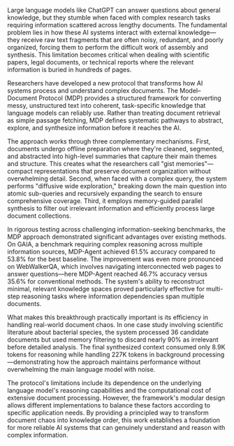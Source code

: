 Large language models like ChatGPT can answer questions about general knowledge, but they stumble when faced with complex research tasks requiring information scattered across lengthy documents. The fundamental problem lies in how these AI systems interact with external knowledge—they receive raw text fragments that are often noisy, redundant, and poorly organized, forcing them to perform the difficult work of assembly and synthesis. This limitation becomes critical when dealing with scientific papers, legal documents, or technical reports where the relevant information is buried in hundreds of pages.

Researchers have developed a new protocol that transforms how AI systems process and understand complex documents. The Model–Document Protocol (MDP) provides a structured framework for converting messy, unstructured text into coherent, task-specific knowledge that language models can reliably use. Rather than treating document retrieval as simple passage fetching, MDP defines systematic pathways to abstract, explore, and synthesize information before it reaches the AI.

The approach works through three complementary mechanisms. First, documents undergo offline preparation where they're cleaned, segmented, and abstracted into high-level summaries that capture their main themes and structure. This creates what the researchers call "gist memories"—compact representations that preserve document organization without overwhelming detail. Second, when faced with a complex query, the system performs "diffusive wide exploration," breaking down the main question into atomic sub-queries and recursively expanding the search to ensure comprehensive coverage. Third, it employs memory-guided parallel synthesis to filter out irrelevant information and efficiently process large document collections.

In rigorous testing across challenging information-seeking benchmarks, the MDP approach demonstrated significant advantages over existing methods. On GAIA, a benchmark requiring complex reasoning across multiple information sources, MDP-Agent achieved 61.5% accuracy compared to 53.8% for the best baseline. The improvement was even more pronounced on WebWalkerQA, which involves navigating interconnected web pages to answer questions—here MDP-Agent reached 46.7% accuracy versus 35.6% for conventional methods. The system's ability to reconstruct minimal, relevant knowledge spaces proved particularly effective for multi-step reasoning tasks where information dependencies span multiple documents.

What makes this breakthrough practically important is its efficiency in handling real-world document chaos. In one case study involving scientific literature about bacterial species, the system processed 36 candidate documents but used memory filtering to discard nearly 90% as irrelevant before detailed analysis. The final synthesized context consumed only 8.9K tokens for reasoning while handling 227K tokens in background processing—demonstrating how the approach maintains performance without overwhelming the main language model with noise.

The protocol's limitations include its dependence on the underlying language model's reasoning capabilities and the computational cost of extensive document processing. However, the framework's modular design allows different implementations to balance these factors according to specific application needs. By providing a principled way to transform document chaos into knowledge order, this work establishes a foundation for more reliable AI systems that can genuinely understand and reason with complex information.